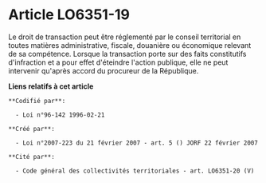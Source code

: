 # Article LO6351-19

Le droit de transaction peut être réglementé par le conseil territorial en toutes matières administrative, fiscale, douanière
ou économique relevant de sa compétence. Lorsque la transaction porte sur des faits constitutifs d'infraction et a pour effet
d'éteindre l'action publique, elle ne peut intervenir qu'après accord du procureur de la République.

**Liens relatifs à cet article**

	**Codifié par**:

	  - Loi n°96-142 1996-02-21

	**Créé par**:

	  - Loi n°2007-223 du 21 février 2007 - art. 5 () JORF 22 février 2007

	**Cité par**:

	  - Code général des collectivités territoriales - art. LO6351-20 (V)
